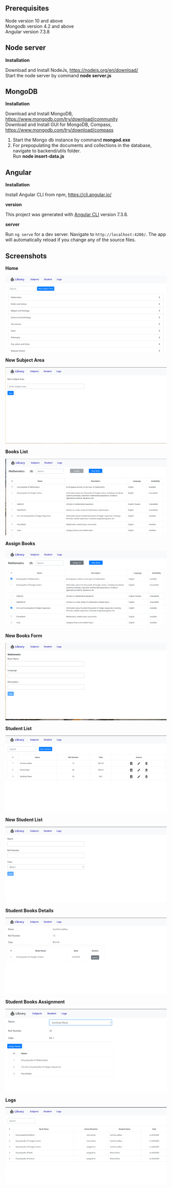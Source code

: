 ## Prerequisites
Node version 10 and above<br/>
Mongodb version 4.2 and above<br/>
Angular version 7.3.8<br/>

## Node server
**Installation**

Download and Install NodeJs, https://nodejs.org/en/download/ <br>
Start the node server by command **node server.js**

## MongoDB
**Installation**

Download and Install MongoDB, https://www.mongodb.com/try/download/community <br>
Download and Install GUI for MongoDB, Compass, https://www.mongodb.com/try/download/compass<br>

1. Start the Mongo db instance by command **mongod.exe**
2. For prepopulating the documents and collections in the database, navigate to backend/utils folder.<br/> Run **node insert-data.js**

## Angular
**Installation**

Install Angular CLI from npm, https://cli.angular.io/ <br>

**version**

This project was generated with [Angular CLI](https://github.com/angular/angular-cli) version 7.3.8.

**server**

Run `ng serve` for a dev server. Navigate to `http://localhost:4200/`. The app will automatically reload if you change any of the source files.

## Screenshots
**Home**

<p>
    <img src="https://github.com/sambhaji9/library-mgmt/blob/master/screenshots/1-home.png"/>
</p>

**New Subject Area**

<p>
    <img src="https://github.com/sambhaji9/library-mgmt/blob/master/screenshots/2-new-subject-area-form.png"/>
</p>

**Books List**

<p>
    <img src="https://github.com/sambhaji9/library-mgmt/blob/master/screenshots/3-books-list.png"/>
</p>

**Assign Books**

<p>
    <img src="https://github.com/sambhaji9/library-mgmt/blob/master/screenshots/4-assign-books.png"/>
</p>

**New Books Form**

<p>
    <img src="https://github.com/sambhaji9/library-mgmt/blob/master/screenshots/5-new-books-form.PNG"/>
</p>

**Student List**

<p>
    <img src="https://github.com/sambhaji9/library-mgmt/blob/master/screenshots/6-student-list.PNG"/>
</p>

**New Student List**

<p>
    <img src="https://github.com/sambhaji9/library-mgmt/blob/master/screenshots/7-new-student-form.PNG"/>
</p>

**Student Books Details**

<p>
    <img src="https://github.com/sambhaji9/library-mgmt/blob/master/screenshots/8-student-books-details.PNG"/>
</p>

**Student Books Assignment**

<p>
    <img src="https://github.com/sambhaji9/library-mgmt/blob/master/screenshots/9-student-books-assignment.PNG"/>
</p>

**Logs**

<p>
    <img src="https://github.com/sambhaji9/library-mgmt/blob/master/screenshots/10-logs.PNG"/>
</p>
